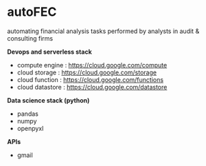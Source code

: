 # autoFEC
automating financial analysis tasks performed by analysts in audit &amp; consulting firms

**Devops and serverless stack**
 - compute engine : https://cloud.google.com/compute
 - cloud storage : https://cloud.google.com/storage
 - cloud function : https://cloud.google.com/functions
 - cloud datastore : https://cloud.google.com/datastore
 
**Data science stack (python)**
 - pandas
 - numpy
 - openpyxl
 
**APIs**
 - gmail
